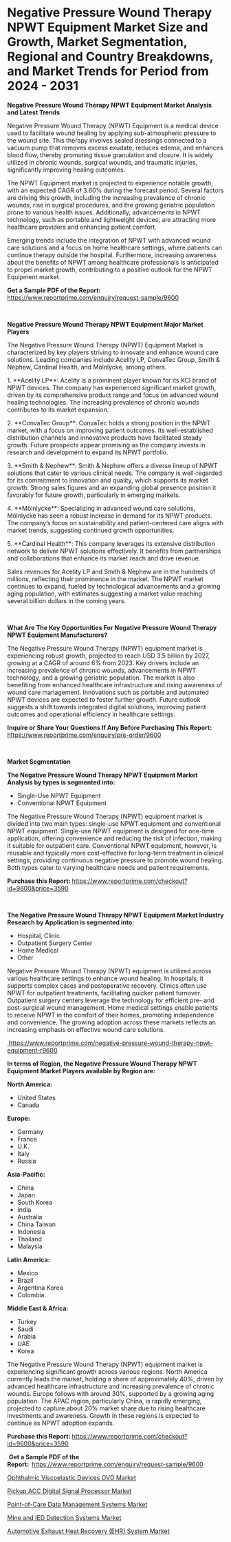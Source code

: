 <p><h1>Negative Pressure Wound Therapy NPWT Equipment Market Size and Growth, Market Segmentation, Regional and Country Breakdowns, and Market Trends for Period from 2024 -  2031</h1></p><p><strong>Negative Pressure Wound Therapy NPWT Equipment Market Analysis and Latest Trends</strong></p>
<p><p>Negative Pressure Wound Therapy (NPWT) Equipment is a medical device used to facilitate wound healing by applying sub-atmospheric pressure to the wound site. This therapy involves sealed dressings connected to a vacuum pump that removes excess exudate, reduces edema, and enhances blood flow, thereby promoting tissue granulation and closure. It is widely utilized in chronic wounds, surgical wounds, and traumatic injuries, significantly improving healing outcomes.</p><p>The NPWT Equipment market is projected to experience notable growth, with an expected CAGR of 3.60% during the forecast period. Several factors are driving this growth, including the increasing prevalence of chronic wounds, rise in surgical procedures, and the growing geriatric population prone to various health issues. Additionally, advancements in NPWT technology, such as portable and lightweight devices, are attracting more healthcare providers and enhancing patient comfort.</p><p>Emerging trends include the integration of NPWT with advanced wound care solutions and a focus on home healthcare settings, where patients can continue therapy outside the hospital. Furthermore, increasing awareness about the benefits of NPWT among healthcare professionals is anticipated to propel market growth, contributing to a positive outlook for the NPWT Equipment market.</p></p>
<p><strong>Get a Sample PDF of the Report:&nbsp;</strong> <a href="https://www.reportprime.com/enquiry/request-sample/9600">https://www.reportprime.com/enquiry/request-sample/9600</a></p>
<p>&nbsp;</p>
<p><strong>Negative Pressure Wound Therapy NPWT Equipment Major Market Players</strong></p>
<p><p>The Negative Pressure Wound Therapy (NPWT) Equipment Market is characterized by key players striving to innovate and enhance wound care solutions. Leading companies include Acelity LP, ConvaTec Group, Smith & Nephew, Cardinal Health, and Mölnlycke, among others. </p><p>1. **Acelity LP**: Acelity is a prominent player known for its KCI brand of NPWT devices. The company has experienced significant market growth, driven by its comprehensive product range and focus on advanced wound healing technologies. The increasing prevalence of chronic wounds contributes to its market expansion. </p><p>2. **ConvaTec Group**: ConvaTec holds a strong position in the NPWT market, with a focus on improving patient outcomes. Its well-established distribution channels and innovative products have facilitated steady growth. Future prospects appear promising as the company invests in research and development to expand its NPWT portfolio.</p><p>3. **Smith & Nephew**: Smith & Nephew offers a diverse lineup of NPWT solutions that cater to various clinical needs. The company is well-regarded for its commitment to innovation and quality, which supports its market growth. Strong sales figures and an expanding global presence position it favorably for future growth, particularly in emerging markets.</p><p>4. **Mölnlycke**: Specializing in advanced wound care solutions, Mölnlycke has seen a robust increase in demand for its NPWT products. The company’s focus on sustainability and patient-centered care aligns with market trends, suggesting continued growth opportunities.</p><p>5. **Cardinal Health**: This company leverages its extensive distribution network to deliver NPWT solutions effectively. It benefits from partnerships and collaborations that enhance its market reach and drive revenue.</p><p>Sales revenues for Acelity LP and Smith & Nephew are in the hundreds of millions, reflecting their prominence in the market. The NPWT market continues to expand, fueled by technological advancements and a growing aging population, with estimates suggesting a market value reaching several billion dollars in the coming years.</p></p>
<p>&nbsp;</p>
<p><strong>What Are The Key Opportunities For Negative Pressure Wound Therapy NPWT Equipment Manufacturers?</strong></p>
<p><p>The Negative Pressure Wound Therapy (NPWT) equipment market is experiencing robust growth, projected to reach USD 3.5 billion by 2027, growing at a CAGR of around 6% from 2023. Key drivers include an increasing prevalence of chronic wounds, advancements in NPWT technology, and a growing geriatric population. The market is also benefiting from enhanced healthcare infrastructure and rising awareness of wound care management. Innovations such as portable and automated NPWT devices are expected to foster further growth. Future outlook suggests a shift towards integrated digital solutions, improving patient outcomes and operational efficiency in healthcare settings.</p></p>
<p><strong>Inquire or Share Your Questions If Any Before Purchasing This Report:</strong> <a href="https://www.reportprime.com/enquiry/pre-order/9600">https://www.reportprime.com/enquiry/pre-order/9600</a></p>
<p>&nbsp;</p>
<p><strong>Market Segmentation</strong></p>
<p><strong>The Negative Pressure Wound Therapy NPWT Equipment Market Analysis by types is segmented into:</strong></p>
<p><ul><li>Single-Use NPWT Equipment</li><li>Conventional NPWT Equipment</li></ul></p>
<p><p>The Negative Pressure Wound Therapy (NPWT) equipment market is divided into two main types: single-use NPWT equipment and conventional NPWT equipment. Single-use NPWT equipment is designed for one-time application, offering convenience and reducing the risk of infection, making it suitable for outpatient care. Conventional NPWT equipment, however, is reusable and typically more cost-effective for long-term treatment in clinical settings, providing continuous negative pressure to promote wound healing. Both types cater to varying healthcare needs and patient requirements.</p></p>
<p><strong>Purchase this Report:&nbsp;</strong><a href="https://www.reportprime.com/checkout?id=9600&price=3590">https://www.reportprime.com/checkout?id=9600&price=3590</a></p>
<p>&nbsp;</p>
<p><strong>The Negative Pressure Wound Therapy NPWT Equipment Market Industry Research by Application is segmented into:</strong></p>
<p><ul><li>Hospital, Clinic</li><li>Outpatient Surgery Center</li><li>Home Medical</li><li>Other</li></ul></p>
<p><p>Negative Pressure Wound Therapy (NPWT) equipment is utilized across various healthcare settings to enhance wound healing. In hospitals, it supports complex cases and postoperative recovery. Clinics often use NPWT for outpatient treatments, facilitating quicker patient turnover. Outpatient surgery centers leverage the technology for efficient pre- and post-surgical wound management. Home medical settings enable patients to receive NPWT in the comfort of their homes, promoting independence and convenience. The growing adoption across these markets reflects an increasing emphasis on effective wound care solutions.</p></p>
<p><a href="https://www.reportprime.com/negative-pressure-wound-therapy-npwt-equipment-r9600">&nbsp;https://www.reportprime.com/negative-pressure-wound-therapy-npwt-equipment-r9600</a></p>
<p><strong>In terms of Region, the Negative Pressure Wound Therapy NPWT Equipment Market Players available by Region are:</strong></p>
<p>
    <p> <strong> North America: </strong>
        <ul>
            <li>United States</li>
            <li>Canada</li>
        </ul>
        </p> 
    <p> <strong> Europe: </strong>
        <ul>
            <li>Germany</li>
            <li>France</li>
            <li>U.K.</li>
            <li>Italy</li>
            <li>Russia</li>
        </ul>
        </p> 
    <p> <strong> Asia-Pacific: </strong>
        <ul>
            <li>China</li>
            <li>Japan</li>
            <li>South Korea</li>
            <li>India</li>
            <li>Australia</li>
            <li>China Taiwan</li>
            <li>Indonesia</li>
            <li>Thailand</li>
            <li>Malaysia</li>
        </ul>
        </p> 
    <p> <strong> Latin America: </strong>
        <ul>
            <li>Mexico</li>
            <li>Brazil</li>
            <li>Argentina Korea</li>
            <li>Colombia</li>
        </ul>
        </p> 
    <p> <strong> Middle East & Africa: </strong>
        <ul>
            <li>Turkey</li>
            <li>Saudi</li>
            <li>Arabia</li>
            <li>UAE</li>
            <li>Korea</li>
        </ul>
    </p>
    </p>
<p><p>The Negative Pressure Wound Therapy (NPWT) equipment market is experiencing significant growth across various regions. North America currently leads the market, holding a share of approximately 40%, driven by advanced healthcare infrastructure and increasing prevalence of chronic wounds. Europe follows with around 30%, supported by a growing aging population. The APAC region, particularly China, is rapidly emerging, projected to capture about 20% market share due to rising healthcare investments and awareness. Growth in these regions is expected to continue as NPWT adoption expands.</p></p>
<p><strong>Purchase this Report: </strong><a href="https://www.reportprime.com/checkout?id=9600&price=3590">https://www.reportprime.com/checkout?id=9600&price=3590</a></p>
<p>&nbsp;<strong>Get a Sample PDF of the Report:&nbsp;&nbsp;</strong><a href="https://www.reportprime.com/enquiry/request-sample/9600">https://www.reportprime.com/enquiry/request-sample/9600</a></p>
<p><strong></strong></p>
<p><p><a href="https://github.com/angelajermaine/Market-Research-Report-List-5/blob/main/ophthalmic-viscoelastic-devices-ovd-market.md">Ophthalmic Viscoelastic Devices OVD Market</a></p><p><a href="https://issuu.com/reportprime-2/docs/pickup-acc-digital-signal-processor_65d658f0520a9b">Pickup ACC Digital Signal Processor Market</a></p><p><a href="https://medium.com/@esmeraldaezzy1561/in-the-point-of-care-data-management-systems-market-the-main-focus-is-on-keeping-costs-low-and-abd02c18a0da">Point-of-Care Data Management Systems Market</a></p><p><a href="https://medium.com/@esmeraldaezzy1561/the-mine-and-ied-detection-systems-market-prioritizes-cost-control-and-efficiency-enhancement-e2116fe209b7">Mine and IED Detection Systems Market</a></p><p><a href="https://issuu.com/reportprime-2/docs/automotive-exhaust-heat-recovery-eh_e86f2a448bb744">Automotive Exhaust Heat Recovery (EHR) System Market</a></p></p>
